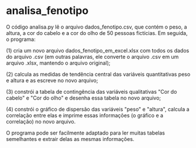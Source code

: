# analisa_fenotipo

O código analisa.py lê o arquivo dados_fenotipo.csv, que contém o peso, a altura, a cor do cabelo e a cor do olho de 50 pessoas fictícias.
Em seguida, o programa:

(1) cria um novo arquivo dados_fenotipo_em_excel.xlsx com todos os dados do arquivo .csv (em outras palavras, ele converte o arquivo .csv em 
um arquivo .xlsx, mantendo o arquivo original);

(2) calcula as medidas de tendência central das variáveis quantitativas peso e altura e as escreve no novo arquivo;

(3) constrói a tabela de contingência das variáveis qualitativas "Cor do cabelo" e "Cor do olho" e desenha essa tabela no
novo arquivo;

(4) constrói o gráfico de dispersão das variáveis "peso" e "altura", calcula a correlação entre elas e imprime essas informações
(o gráfico e a correlação) no novo arquivo.

O programa pode ser facilmente adaptado para ler muitas tabelas semelhantes e extrair delas as mesmas informações.

